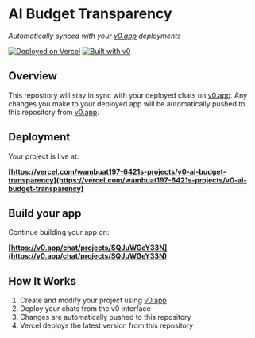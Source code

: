 # AI Budget Transparency

*Automatically synced with your [v0.app](https://v0.app) deployments*

[![Deployed on Vercel](https://img.shields.io/badge/Deployed%20on-Vercel-black?style=for-the-badge&logo=vercel)](https://vercel.com/wambuat197-6421s-projects/v0-ai-budget-transparency)
[![Built with v0](https://img.shields.io/badge/Built%20with-v0.app-black?style=for-the-badge)](https://v0.app/chat/projects/SQJuWGeY33N)

## Overview

This repository will stay in sync with your deployed chats on [v0.app](https://v0.app).
Any changes you make to your deployed app will be automatically pushed to this repository from [v0.app](https://v0.app).

## Deployment

Your project is live at:

**[https://vercel.com/wambuat197-6421s-projects/v0-ai-budget-transparency](https://vercel.com/wambuat197-6421s-projects/v0-ai-budget-transparency)**

## Build your app

Continue building your app on:

**[https://v0.app/chat/projects/SQJuWGeY33N](https://v0.app/chat/projects/SQJuWGeY33N)**

## How It Works

1. Create and modify your project using [v0.app](https://v0.app)
2. Deploy your chats from the v0 interface
3. Changes are automatically pushed to this repository
4. Vercel deploys the latest version from this repository